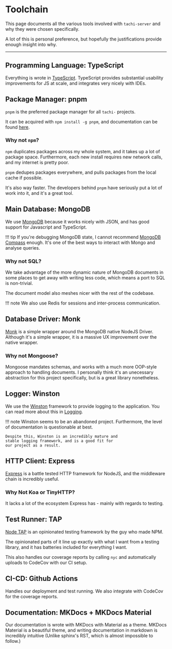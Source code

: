 # Toolchain

This page documents all the various tools involved with
`tachi-server` and why they were chosen specifically.

A lot of this is personal preference, but hopefully the
justifications provide enough insight into why.

*****

## Programming Language: TypeScript

Everything is wrote in [TypeScript](https://www.typescriptlang.org). TypeScript provides
substantial usability improvements for JS at scale,
and integrates very nicely with IDEs.

## Package Manager: pnpm

`pnpm` is the preferred package manager for all `tachi-` projects.

It can be acquired with `npm install -g pnpm`, and documentation can be found [here](https://pnpm.io).

### Why not `npm`?

`npm` duplicates packages across my whole system, and it takes up a lot of package space. Furthermore, each new install requires new network calls, and my internet is pretty poor.

`pnpm` dedupes packages everywhere, and pulls packages from the local cache if possible.

It's also way faster. The developers behind `pnpm` have seriously
put a lot of work into it, and it's a great tool.

## Main Database: MongoDB

We use [MongoDB](https://mongodb.com) because it works nicely with JSON, and has
good support for Javascript and TypeScript.

!!! tip
	If you're debugging MongoDB state, I cannot recommend
	[MongoDB Compass](https://www.mongodb.com/products/compass) enough. It's one of the best ways to interact
	with Mongo and analyse queries.

### Why not SQL?

We take advantage of the more dynamic nature of MongoDB documents in some places to get away with writing less code,
which means a port to SQL is non-trivial.

The document model also meshes nicer with the rest of the codebase.

!!! note
	We also use Redis for sessions and inter-process communication.

## Database Driver: Monk

[Monk](https://github.com/automattic/monk) is a simple wrapper around the MongoDB native NodeJS Driver. Although it's a simple wrapper, it is a massive
UX improvement over the native wrapper.

### Why not Mongoose?

Mongoose mandates schemas, and works with a much more OOP-style
approach to handling documents. I personally think it's an unecessary
abstraction for this project specifically, but is a great library nonetheless.

## Logger: Winston

We use the [Winston](https://github.com/winstonjs/winston) framework to provide logging to the application. You can read more about this in [Logging](./logging).

!!! note
	Winston seems to be an abandoned project. Furthermore,
	the level of documentation is questionable at best.

	Despite this, Winston is an incredibly mature and
	stable logging framework, and is a good fit for
	our project as a result.

## HTTP Client: Express

[Express](https://github.com/expressjs/express) is a battle tested HTTP framework for NodeJS, and
the middleware chain is incredibly useful.

### Why Not Koa or TinyHTTP?

It lacks a lot of the ecosystem Express has - mainly
with regards to testing.

## Test Runner: TAP

[Node TAP](https://node-tap.org) is an opinionated testing framework by the guy
who made NPM.

The opinionated parts of it line up exactly with what I
want from a testing library, and it has batteries included for everything I want.

This also handles our coverage reports by calling `nyc`
and automatically uploads to CodeCov with our CI setup.

## CI-CD: Github Actions

Handles our deployment and test running. We also integrate
with CodeCov for the coverage reports.

## Documentation: MKDocs + MKDocs Material

Our documentation is wrote with MKDocs with Material
as a theme. MKDocs Material is a beautiful theme, and
writing documentation in markdown is incredibly intuitive
(Unlike sphinx's RST, which is almost impossible to follow.)